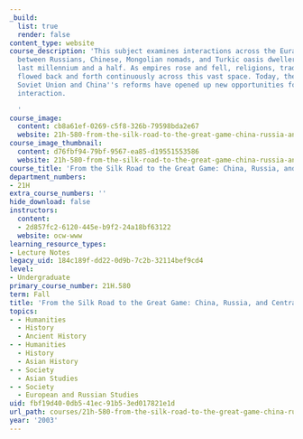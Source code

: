 ```yaml
---
_build:
  list: true
  render: false
content_type: website
course_description: 'This subject examines interactions across the Eurasian continent
  between Russians, Chinese, Mongolian nomads, and Turkic oasis dwellers during the
  last millennium and a half. As empires rose and fell, religions, trade, and war
  flowed back and forth continuously across this vast space. Today, the fall of the
  Soviet Union and China''s reforms have opened up new opportunities for cultural
  interaction.

  '
course_image:
  content: cb8a61ef-0269-c5f8-326b-79598bda2e67
  website: 21h-580-from-the-silk-road-to-the-great-game-china-russia-and-central-eurasia-fall-2003
course_image_thumbnail:
  content: d76fbf94-79bf-9567-ea85-d19551553586
  website: 21h-580-from-the-silk-road-to-the-great-game-china-russia-and-central-eurasia-fall-2003
course_title: 'From the Silk Road to the Great Game: China, Russia, and Central Eurasia'
department_numbers:
- 21H
extra_course_numbers: ''
hide_download: false
instructors:
  content:
  - 2d857fc2-6120-445e-b9f2-24a18bf63122
  website: ocw-www
learning_resource_types:
- Lecture Notes
legacy_uid: 184c189f-dd22-0d9b-7c2b-32114bef9cd4
level:
- Undergraduate
primary_course_number: 21H.580
term: Fall
title: 'From the Silk Road to the Great Game: China, Russia, and Central Eurasia'
topics:
- - Humanities
  - History
  - Ancient History
- - Humanities
  - History
  - Asian History
- - Society
  - Asian Studies
- - Society
  - European and Russian Studies
uid: fbf19d40-0db5-41ec-91b5-3ed017821e1d
url_path: courses/21h-580-from-the-silk-road-to-the-great-game-china-russia-and-central-eurasia-fall-2003
year: '2003'
---
```

